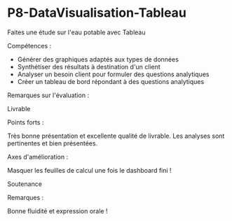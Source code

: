 # P8-DataVisualisation-Tableau

Faites une étude sur l'eau potable avec Tableau

Compétences :
  - Générer des graphiques adaptés aux types de données
  - Synthétiser des résultats à destination d'un client
  - Analyser un besoin client pour formuler des questions analytiques
  - Créer un tableau de bord répondant à des questions analytiques

Remarques sur l'évaluation :

Livrable

Points forts :

Très bonne présentation et excellente qualité de livrable. Les analyses sont pertinentes et bien présentées.

Axes d'amélioration :

Masquer les feuilles de calcul une fois le dashboard fini !

Soutenance

Remarques :

Bonne fluidité et expression orale !

